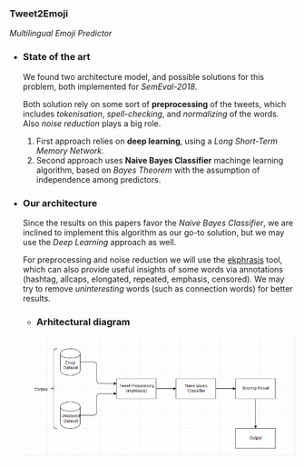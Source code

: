### __Tweet2Emoji__ 
_Multilingual Emoji Predictor_

* ### State of the art

   We found two architecture model, and possible solutions for this problem, both implemented for _SemEval-2018_.  

   Both solution rely on some sort of __preprocessing__ of the tweets, which includes _tokenisation_, _spell-checking_, and _normalizing_ of the words. Also _noise reduction_ plays a big role.
   
   1. First approach relies on __deep learning__, using a _Long Short-Term Memory Network_.
   2. Second approach uses __Naive Bayes Classifier__ machinge learning algorithm, based on _Bayes Theorem_ with the assumption of independence among predictors.
 
* ### Our architecture
    Since the results on this papers favor the _Naive Bayes Classifier_, we are inclined to implement this algorithm as our go-to solution, but we may use the _Deep Learning_ approach as well.

   For preprocessing and noise reduction we will use the [ekphrasis](https://github.com/cbaziotis/ekphrasis) tool, which can also provide useful insights of some words via annotations (hashtag, allcaps, elongated, repeated, emphasis, censored). We may try to remove _uninteresting_ words (such as connection words) for better results.

   * ### Arhitectural diagram
   ![Diagram](architecture.PNG)
  
